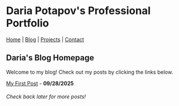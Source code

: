 # Daria Potapov's Professional Portfolio

[Home](index.md) | [Blog](blog.md) | [Projects](projects.md) | [Contact](contact.md)


## Daria's Blog Homepage
Welcome to my blog! Check out my posts by clicking the links below.

[My First Post](2025-09-28-my-first-post.md) - **09/28/2025**

###### Check back later for more posts!

